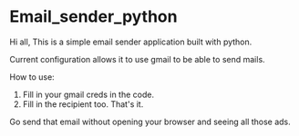 # Email_sender_python

Hi all, This is a simple email sender application built with python.

Current configuration allows it to use gmail to be able to send mails.

How to use:
1. Fill in your gmail creds in the code.
2. Fill in the recipient too.
That's it.

Go send that email without opening your browser and seeing all those ads.
